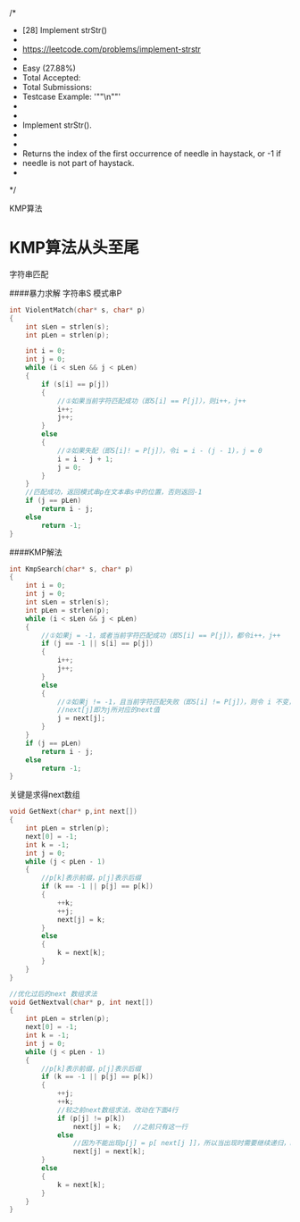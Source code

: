 /*
 * [28] Implement strStr()
 *
 * https://leetcode.com/problems/implement-strstr
 *
 * Easy (27.88%)
 * Total Accepted:
 * Total Submissions:
 * Testcase Example:  '""\n""'
 *
 *
 * Implement strStr().
 *
 *
 * Returns the index of the first occurrence of needle in haystack, or -1 if
 * needle is not part of haystack.
 *
 */

KMP算法

# KMP算法从头至尾

字符串匹配

####暴力求解
字符串S 模式串P

```c
int ViolentMatch(char* s, char* p)
{
    int sLen = strlen(s);
    int pLen = strlen(p);

    int i = 0;
    int j = 0;
    while (i < sLen && j < pLen)
    {
        if (s[i] == p[j])
        {
            //①如果当前字符匹配成功（即S[i] == P[j]），则i++，j++
            i++;
            j++;
        }
        else
        {
            //②如果失配（即S[i]! = P[j]），令i = i - (j - 1)，j = 0
            i = i - j + 1;
            j = 0;
        }
    }
    //匹配成功，返回模式串p在文本串s中的位置，否则返回-1
    if (j == pLen)
        return i - j;
    else
        return -1;
}
```


####KMP解法

```c
int KmpSearch(char* s, char* p)
{
    int i = 0;
    int j = 0;
    int sLen = strlen(s);
    int pLen = strlen(p);
    while (i < sLen && j < pLen)
    {
        //①如果j = -1，或者当前字符匹配成功（即S[i] == P[j]），都令i++，j++
        if (j == -1 || s[i] == p[j])
        {
            i++;
            j++;
        }
        else
        {
            //②如果j != -1，且当前字符匹配失败（即S[i] != P[j]），则令 i 不变，j = next[j]
            //next[j]即为j所对应的next值
            j = next[j];
        }
    }
    if (j == pLen)
        return i - j;
    else
        return -1;
}
```

关键是求得next数组

```c
void GetNext(char* p,int next[])
{
    int pLen = strlen(p);
    next[0] = -1;
    int k = -1;
    int j = 0;
    while (j < pLen - 1)
    {
        //p[k]表示前缀，p[j]表示后缀
        if (k == -1 || p[j] == p[k])
        {
            ++k;
            ++j;
            next[j] = k;
        }
        else
        {
            k = next[k];
        }
    }
}
```


```c
//优化过后的next 数组求法
void GetNextval(char* p, int next[])
{
    int pLen = strlen(p);
    next[0] = -1;
    int k = -1;
    int j = 0;
    while (j < pLen - 1)
    {
        //p[k]表示前缀，p[j]表示后缀
        if (k == -1 || p[j] == p[k])
        {
            ++j;
            ++k;
            //较之前next数组求法，改动在下面4行
            if (p[j] != p[k])
                next[j] = k;   //之前只有这一行
            else
                //因为不能出现p[j] = p[ next[j ]]，所以当出现时需要继续递归，k = next[k] = next[next[k]]
                next[j] = next[k];
        }
        else
        {
            k = next[k];
        }
    }
}
```
